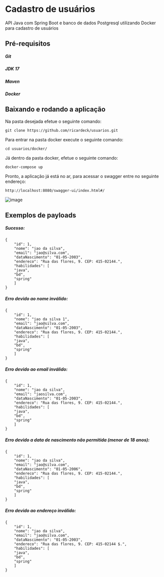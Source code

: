 # Cadastro de usuários
API Java com Spring Boot e banco de dados Postgresql utilizando Docker para cadastro de usuários

## Pré-requisitos
  ##### Git
  ##### JDK 17
  ##### Maven
  ##### Docker

## Baixando e rodando a aplicação
  Na pasta desejada efetue o seguinte comando:
  
    git clone https://github.com/ricardeck/usuarios.git

Para entrar na pasta docker execute o seguinte comando:
	
    cd usuarios/docker/
  
Já dentro da pasta docker, efetue o seguinte comando:

    docker-compose up

Pronto, a aplicação já está no ar, para acessar o swagger entre no seguinte endereço:
  
    http://localhost:8080/swagger-ui/index.html#/
  
  ![image](https://github.com/ricardeck/cadastroDeUsuarios/assets/31116440/90e79372-dfd2-44de-a31d-df08a0d1777d)
  
## Exemplos de payloads

##### Sucesso:	
	{
	    "id": 1,
	    "nome": "jao da silva",
	    "email": "jao@silva.com",
	    "dataNascimento": "01-05-2003",
	    "endereco": "Rua das flores, 9. CEP: 415-02144.",
	    "habilidades": [
		"java",
		"bd",
		"spring"
	    ]
	}

##### Erro devido ao nome inválido:
	{
	    "id": 1,
	    "nome": "jao da silva 1",
	    "email": "jao@silva.com",
	    "dataNascimento": "01-05-2003",
	    "endereco": "Rua das flores, 9. CEP: 415-02144.",
	    "habilidades": [
		"java",
		"bd",
		"spring"
	    ]
	}

##### Erro devido ao email inválido:
	{
	    "id": 1,
	    "nome": "jao da silva",
	    "email": "jaosilva.com",
	    "dataNascimento": "01-05-2003",
	    "endereco": "Rua das flores, 9. CEP: 415-02144.",
	    "habilidades": [
		"java",
		"bd",
		"spring"
	    ]
	}
	
##### Erro devido a data de nascimento não permitida (menor de 18 anos):
	{
	    "id": 1,
	    "nome": "jao da silva",
	    "email": "jao@silva.com",
	    "dataNascimento": "01-05-2006",
	    "endereco": "Rua das flores, 9. CEP: 415-02144.",
	    "habilidades": [
		"java",
		"bd",
		"spring"
	    ]
	}





##### Erro devido ao endereço inválido:
	{
	    "id": 1,
	    "nome": "jao da silva",
	    "email": "jao@silva.com",
	    "dataNascimento": "01-05-2003",
	    "endereco": "Rua das flores, 9. CEP: 415-02144 $.",
	    "habilidades": [
		"java",
		"bd",
		"spring"
	    ]
	}
